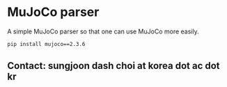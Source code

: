 # MuJoCo parser

A simple MuJoCo parser so that one can use MuJoCo more easily. 

```bash
pip install mujoco==2.3.6
```

## Contact: sungjoon dash choi at korea dot ac dot kr
